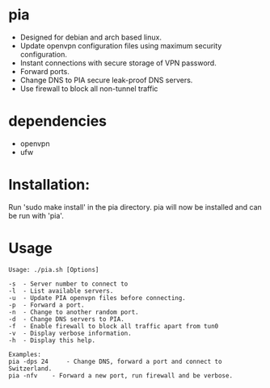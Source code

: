 pia
==========
- Designed for debian and arch based linux.
- Update openvpn configuration files using maximum security configuration.
- Instant connections with secure storage of VPN password.
- Forward ports.
- Change DNS to PIA secure leak-proof DNS servers.
- Use firewall to block all non-tunnel traffic

dependencies
==========
- openvpn
- ufw

Installation:
==========

Run 'sudo make install' in the pia directory.
pia will now be installed and can be run with 'pia'.
	
Usage
==========
	Usage: ./pia.sh [Options]

	-s	- Server number to connect to
	-l	- List available servers.
	-u	- Update PIA openvpn files before connecting.
	-p	- Forward a port.
	-n	- Change to another random port.
	-d	- Change DNS servers to PIA.
	-f	- Enable firewall to block all traffic apart from tun0
	-v	- Display verbose information.
	-h	- Display this help.

	Examples: 
	pia -dps 24 	- Change DNS, forward a port and connect to Switzerland.
	pia -nfv	- Forward a new port, run firewall and be verbose.
